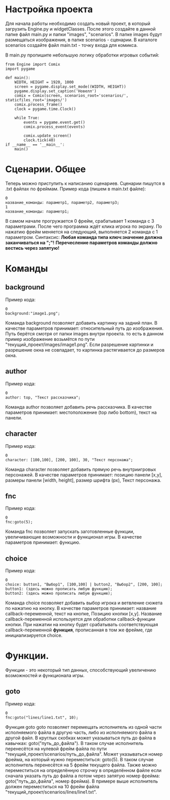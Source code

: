 # Настройка проекта
Для начала работы необходимо создать новый проект, в который загрузить Engine.py и widgetClasses. После этого создайте в данной папке файл main.py и папки "images", "scenarios". В папке images будут размещаться изображения, в папке scenarios - сценарии. В каталоге scenarios создайте файл main.txt - точку входа для комикса. 

В main.py пропишите небольшую логику обработки игровых событий:
```
from Engine import Comix
import pygame

def main():
    WIDTH, HEIGHT = 1920, 1000
    screen = pygame.display.set_mode((WIDTH, HEIGHT))
    pygame.display.set_caption('Новелл')
    comix = Comix(screen, scenarios_root='scenarios/', staticfiles_root='images/')
    comix.process_frame()
    clock = pygame.time.Clock()

    while True:
        events = pygame.event.get()
        comix.process_event(events)

        comix.update_screen()
        clock.tick(40)
if __name__ == '__main__':
    main()
```

# Сценарии. Общее
Теперь можно приступить к написанию сценариев.
Сценарии пишутся в .txt файлах по фреймам. Пример кода (пишем в main.txt файле):
```
0
название_команды: параметр1, параметр2, параметр3;
1
название_команды: параметр1;
```
В самом начале прогружается 0 фрейм, срабатывает 1 команда с 3 параметрами. После чего программа ждёт клика игрока по экрану. По нажатию фрейм меняется на следующий, выполняется 2 команда с 1 параметром. 
Синтаксис:
<b>Любая команда типа ключ:значение должна заканчиваться на ";"!</b>
<b>Перечесление параметров команды должно вестись через запятую!</b>

# Команды
## background
Пример кода:
```
0
background:"image1.png";
```
Команда background позволяет добавить картинку на задний план. В качестве параметров принимает: относительный путь до изображения. Путь берётся смотря от папки images внутри проекта. то есть в данном пример изображение возьмётся по пути "текущий_проект/images/image1.png". Если разрешение картинки и разрешение окна не совпадает, то картинка растягивается до размеров окна.

## author
Пример кода:
```
0
author: top, "Текст рассказчика";
```
Команда author позволяет добавить речь рассказчика. В качестве параметров принимает: местоположение (top либо bottom), текст на панели.

## character
Пример кода:
```
0
character: [100,100], [200, 100], 30, "Текст персонажа";
```
Команда character позволяет добавить прямую речь внутриигровых персонажей. В качестве параметров принимает: позицию панели [x,y], размеры панели [width, height], размер шрифта (px), Текст персонажа.

## fnc
Пример кода:
```
0
fnc:goto(5);
```
Команда fnc позволяет запускать заготовленные функции, увеличивающие возможности и функционал игры. В качестве параметров принимает: функцию.

## choice
Пример кода:
```
0
choice: button1, "Выбор1", [100,100] | button2, "Выбор2", [200, 100];
button1: (здесь можно прописать любую функцию);
button2: (здесь можно прописать любую функцию);
```
Команда choice позволяет добавить выбор игрока и ветвление сюжета по нажатию на кнопку. В качестве параметров принимает: название callback-переменной, текст на кнопке, Позицию кнопки [x,y]. Название callback-переменной используется для обработки callback-функции кнопки. При нажатии на кнопку будет срабатывать соответствующая callback-переменной <b>функция</b>, прописанная в том же фрейме, где инициализируется choice.

# Функции.
Функции - это некоторый тип данных, способствующий увеличению возможностей и функционала игры.

## goto
Пример кода:
```
0
fnc:goto("lines/line1.txt", 10);
```
Функция goto goto позволяет перемещать исполнитель из одной части исполняемого файла в другую часть, либо из исполняемого файла в другой файл. В круглых скобках может указываться путь до файла в кавычках: goto("путь_до_файла"). В таком случае исполнитель перенесётся на нулевой фрейм файла по пути "текущий_проект/scenarios/путь_до_файла". Может указываться номер фрейма, на который нужно переместиться: goto(5). В таком случае исполнитель перенесётся на 5 фрейм текущего файла. Также можно переместиться на определённую строчку в определённом файле если сначала указать путь до файла а потом через запятую номер фрейма: goto("путь_до_файла", номер фрейма).
В примере выше исполнитель должен переместиться на 10 фрейм файла "текущий_проект/scenarios/lines/line1.txt".
